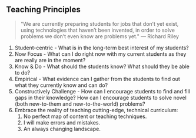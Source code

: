 Teaching Principles
-----

> "We are currently preparing students for jobs that don’t yet exist, using technologies that haven’t been invented, in order to solve problems we don’t even know are problems yet."
> — Richard Riley

1. Student-centric - What is in the long-term best interest of my students?
1. Now Focus - What can I do right now with my current students as they are really are in the moment?
1. Know & Do - What should the students know? What should they be able to do?
1. Empirical - What evidence can I gather from the students to find out what they currently know and can do?
1. Constructively Challenge - How can I encourage students to find and fill gaps in their knowledge? How can I encourage students to solve novel (both new-to-them and new-to-the-world) problems?
1. Embrace the reality of teaching cutting-edge, technical curriculum:
    1. No perfect map of content or teaching techniques.
    1. I will make errors and mistakes. 
    2. An always changing landscape.

